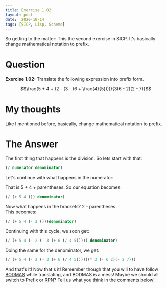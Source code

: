```yaml
---
title: Exercise 1.02
layout: post
date:  2020-10-14
tags: [SICP, Lisp, Scheme]
---
```


So getting to the matter: This the second exercise in SICP.
It's basically change mathematical notation to prefix.

# Question

**Exercise 1.02:** Translate the following expression into prefix form.

$$\frac{5 + 4 + (2 - (3 - (6 + \frac{4}{5})))}{3(6 - 2)(2 - 7)}$$

# My thoughts

Like I mentioned before, basically, change mathematical notation to prefix.

# The Answer

The first thing that happens is the division. So lets start with that:

```scheme
(/ numerator denominator)
```

Let's continue with what happens in the numerator:

That is 5 + 4 + parentheses. So our equation becomes:

```scheme
(/ (+ 5 4 ()) denominator)
```

Now what happens in the brackets? 2 - parentheses  
This becomes:

```scheme 
(/ (+ 5 4 (- 2 ()))denominator)
```

Continuing with this cycle, we soon get:

```scheme
(/ (+ 5 4 (- 2 (- 3 (+ 6 (/ 4 5))))) denominator)
```

Doing the same for the denominator, we get:

```scheme
(/ (+ 5 4 (- 2 (- 3 (+ 6 (/ 4 5)))))(* 3 (- 6 2)(- 2 7)))
```

And that's it! Now that's it! Remember though that you will to have follow
[BODMAS](https://en.wikipedia.org/wiki/Order_of_operations) while translating, and BODMAS is a 
mess! Maybe we should all switch to Prefix or [RPN](https://en.wikipedia.org/wiki/Reverse_Polish_notation)?
Tell us what you think in the comments below!
